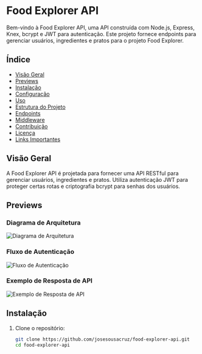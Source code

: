 # Food Explorer API

Bem-vindo à Food Explorer API, uma API construída com Node.js, Express, Knex, bcrypt e JWT para autenticação. Este projeto fornece endpoints para gerenciar usuários, ingredientes e pratos para o projeto Food Explorer.

## Índice

- [Visão Geral](#visão-geral)
- [Previews](#previews)
- [Instalação](#instalação)
- [Configuração](#configuração)
- [Uso](#uso)
- [Estrutura do Projeto](#estrutura-do-projeto)
- [Endpoints](#endpoints)
- [Middleware](#middleware)
- [Contribuição](#contribuição)
- [Licença](#licença)
- [Links Importantes](#links-importantes)

## Visão Geral

A Food Explorer API é projetada para fornecer uma API RESTful para gerenciar usuários, ingredientes e pratos. Utiliza autenticação JWT para proteger certas rotas e criptografia bcrypt para senhas dos usuários.

## Previews

### Diagrama de Arquitetura
![Diagrama de Arquitetura](./previews/arquitetura.png)

### Fluxo de Autenticação
![Fluxo de Autenticação](./previews/auth-flow.png)

### Exemplo de Resposta de API
![Exemplo de Resposta de API](./previews/api-response.png)

## Instalação

1. Clone o repositório:
   ```sh
   git clone https://github.com/josesousacruz/food-explorer-api.git
   cd food-explorer-api

